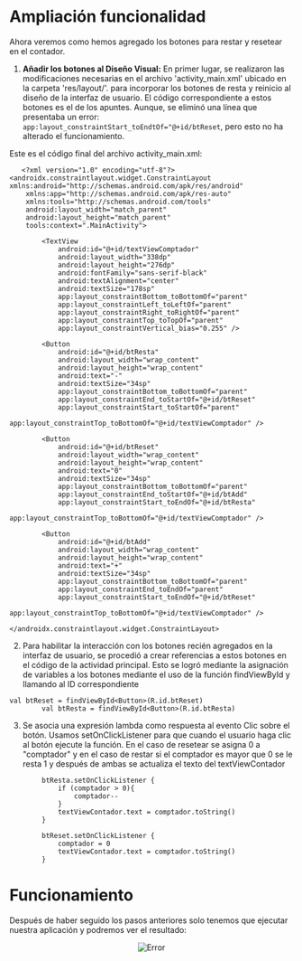 # Ampliación funcionalidad

Ahora veremos como hemos agregado los botones para restar y resetear en el contador.

1. __Añadir los botones al Diseño Visual:__ En primer lugar, se realizaron las modificaciones necesarias en el archivo 'activity_main.xml' ubicado en la carpeta 'res/layout/'. para incorporar los botones de resta y reinicio al diseño de la interfaz de usuario. El código correspondiente a estos botones es el de los apuntes. Aunque, se eliminó una línea que presentaba un error: `app:layout_constraintStart_toEndtOf="@+id/btReset`, pero esto no ha alterado el funcionamiento. 

Este es el código final del archivo activity_main.xml:
```
   <?xml version="1.0" encoding="utf-8"?>
<androidx.constraintlayout.widget.ConstraintLayout xmlns:android="http://schemas.android.com/apk/res/android"
    xmlns:app="http://schemas.android.com/apk/res-auto"
    xmlns:tools="http://schemas.android.com/tools"
    android:layout_width="match_parent"
    android:layout_height="match_parent"
    tools:context=".MainActivity">

        <TextView
            android:id="@+id/textViewComptador"
            android:layout_width="338dp"
            android:layout_height="276dp"
            android:fontFamily="sans-serif-black"
            android:textAlignment="center"
            android:textSize="178sp"
            app:layout_constraintBottom_toBottomOf="parent"
            app:layout_constraintLeft_toLeftOf="parent"
            app:layout_constraintRight_toRightOf="parent"
            app:layout_constraintTop_toTopOf="parent"
            app:layout_constraintVertical_bias="0.255" />

        <Button
            android:id="@+id/btResta"
            android:layout_width="wrap_content"
            android:layout_height="wrap_content"
            android:text="-"
            android:textSize="34sp"
            app:layout_constraintBottom_toBottomOf="parent"
            app:layout_constraintEnd_toStartOf="@+id/btReset"
            app:layout_constraintStart_toStartOf="parent"
            app:layout_constraintTop_toBottomOf="@+id/textViewComptador" />

        <Button
            android:id="@+id/btReset"
            android:layout_width="wrap_content"
            android:layout_height="wrap_content"
            android:text="0"
            android:textSize="34sp"
            app:layout_constraintBottom_toBottomOf="parent"
            app:layout_constraintEnd_toStartOf="@+id/btAdd"
            app:layout_constraintStart_toEndOf="@+id/btResta"
            app:layout_constraintTop_toBottomOf="@+id/textViewComptador" />

        <Button
            android:id="@+id/btAdd"
            android:layout_width="wrap_content"
            android:layout_height="wrap_content"
            android:text="+"
            android:textSize="34sp"
            app:layout_constraintBottom_toBottomOf="parent"
            app:layout_constraintEnd_toEndOf="parent"
            app:layout_constraintStart_toEndOf="@+id/btReset"
            app:layout_constraintTop_toBottomOf="@+id/textViewComptador" />

</androidx.constraintlayout.widget.ConstraintLayout>
   ```
2. Para habilitar la interacción con los botones recién agregados en la interfaz de usuario, se procedió a crear referencias a estos botones en el código de la actividad principal. Esto se logró mediante la asignación de variables a los botones mediante el uso de la función findViewById y llamando al ID correspondiente
```
val btReset = findViewById<Button>(R.id.btReset)
        val btResta = findViewById<Button>(R.id.btResta)
```
3. Se asocia una expresión lambda como respuesta al evento Clic sobre el botón. Usamos setOnClickListener para que cuando el usuario haga clic al botón ejecute la función. En el caso de resetear se asigna 0 a "comptador" y en el caso de restar si el comptador es mayor que 0 se le resta 1 y después de ambas se actualiza el texto del textViewContador
```
        btResta.setOnClickListener {
            if (comptador > 0){
                comptador--
            }
            textViewContador.text = comptador.toString()
        }

        btReset.setOnClickListener {
            comptador = 0
            textViewContador.text = comptador.toString()
        }
```

# Funcionamiento
Después de haber seguido los pasos anteriores solo tenemos que ejecutar nuestra aplicación y podremos ver el resultado:

<p align="center">
  <img src="https://github.com/FernandoJosePereiraSalvador/Comptador/blob/main/memoria/imagenes/04/contador.PNG" alt="Error">
</p>
